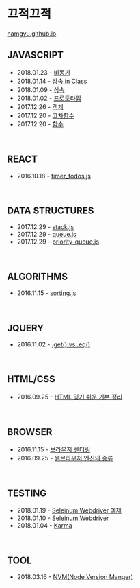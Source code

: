 끄적끄적
======================

[namgyu.github.io](https://namgyu.github.io)
 
## JAVASCRIPT
* 2018.01.23 - [비동기](https://github.com/namgyu/namgyu.github.io/blob/master/_posts/2018-01-23-async.md)
* 2018.01.14 - [상속 in Class](https://github.com/namgyu/namgyu.github.io/blob/master/_posts/2018-01-14-inheritance-in-class.md)
* 2018.01.09 - [상속](https://github.com/namgyu/namgyu.github.io/blob/master/_posts/2018-01-09-inheritance.md)
* 2018.01.02 - [프로토타입](https://github.com/namgyu/namgyu.github.io/blob/master/_posts/2018-01-02-prototype.md)
* 2017.12.26 - [객체](https://github.com/namgyu/namgyu.github.io/blob/master/_posts/2017-12-26-basic-object.md)
* 2017.12.20 - [고차함수](https://github.com/namgyu/namgyu.github.io/blob/master/_posts/2017-12-20-higher-order-function.md)
* 2017.12.20 - [함수](https://github.com/namgyu/namgyu.github.io/blob/master/_posts/2017-12-20-basic-function.md)  
 
<br>
 
## REACT
* 2016.10.18 - [timer_todos.js](https://github.com/namgyu/namgyu.github.io/blob/master/_posts/2016-10-18-react-timer-todos.md)
 
<br>
 
## DATA STRUCTURES
* 2017.12.29 - [stack.js](https://github.com/namgyu/namgyu.github.io/blob/master/_posts/2017-12-29-stack.md)
* 2017.12.29 - [queue.js](https://github.com/namgyu/namgyu.github.io/blob/master/_posts/2017-12-29-queue.md)
* 2017.12.29 - [priority-queue.js](https://github.com/namgyu/namgyu.github.io/blob/master/_posts/2017-12-29-priority-queue.md)
 
<br>
 
## ALGORITHMS
* 2016.11.15 - [sorting.js](https://github.com/namgyu/namgyu.github.io/blob/master/_posts/2016-11-15-sorting.md)
 
<br>
 
## JQUERY
* 2016.11.02 - [.get() vs .eq()](https://github.com/namgyu/namgyu.github.io/blob/master/_posts/2016-11-02-get-vs-eq.md)
 
<br>
 
## HTML/CSS
* 2016.09.25 - [HTML 잊기 쉬운 기본 정리](https://github.com/namgyu/namgyu.github.io/blob/master/_posts/2016-09-25-html-basic.md)
 
<br>
 
## BROWSER
* 2016.11.15 - [브라우저 렌더링](https://github.com/namgyu/namgyu.github.io/blob/master/_posts/2016-11-15-rendering.md)
* 2016.09.25 - [웹브라우저 엔진의 종류](https://github.com/namgyu/namgyu.github.io/blob/master/_posts/2016-09-25-webbrowser-engine.md)
 
<br>
 
## TESTING
* 2018.01.19 - [Seleinum Webdriver 예제](https://github.com/namgyu/namgyu.github.io/blob/master/_posts/2018-01-19-how-to-use-selenium-webdriver.md)
* 2018.01.10 - [Seleinum Webdriver](https://github.com/namgyu/namgyu.github.io/blob/master/_posts/2018-01-10-what-is-selenium-webdriver.md)
* 2018.01.04 - [Karma](https://github.com/namgyu/namgyu.github.io/blob/master/_posts/2018-01-04-what-is-karma.md)

<br>

## TOOL
* 2018.03.16 - [NVM(Node Version Manger)](https://github.com/namgyu/namgyu.github.io/blob/master/_posts/2018-03-16-node-version-manager.md)
